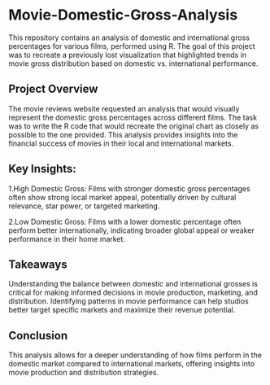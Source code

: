 # Movie-Domestic-Gross-Analysis
This repository contains an analysis of domestic and international gross percentages for various films, performed using R. The goal of this project was to recreate a previously lost visualization that highlighted trends in movie gross distribution based on domestic vs. international performance.

## Project Overview
The movie reviews website requested an analysis that would visually represent the domestic gross percentages across different films. The task was to write the R code that would recreate the original chart as closely as possible to the one provided. This analysis provides insights into the financial success of movies in their local and international markets.

## Key Insights:
1.High Domestic Gross: Films with stronger domestic gross percentages often show strong local market appeal, potentially driven by cultural relevance, star power, or targeted marketing.

2.Low Domestic Gross: Films with a lower domestic percentage often perform better internationally, indicating broader global appeal or weaker performance in their home market.

## Takeaways
Understanding the balance between domestic and international grosses is critical for making informed decisions in movie production, marketing, and distribution. Identifying patterns in movie performance can help studios better target specific markets and maximize their revenue potential.

## Conclusion
This analysis allows for a deeper understanding of how films perform in the domestic market compared to international markets, offering insights into movie production and distribution strategies.
